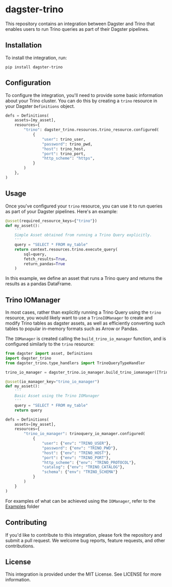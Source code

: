 # dagster-trino 

This repository contains an integration between Dagster and Trino that enables users to run Trino queries as part of their Dagster pipelines.

## Installation

To install the integration, run:

```shell
pip install dagster-trino
```

## Configuration

To configure the integration, you'll need to provide some basic information about your Trino cluster. You can do this by creating a `trino` resource in your Dagster `Definitions` object.

```python
defs = Definitions(
    assets=[my_asset],
    resources={
        "trino": dagster_trino.resources.trino_resource.configured(
            {
                "user": trino_user, 
                "password": trino_pwd,
                "host": trino_host,
                "port": trino_port,
                "http_scheme": "https",
            }
        )
    },
)
```

## Usage

Once you've configured your `trino` resource, you can use it to run queries as part of your Dagster pipelines. Here's an example:

```python
@asset(required_resource_keys={"trino"})
def my_asset():
    '''
    Simple Asset obtained from running a Trino Query explicitly.
    '''
    query = "SELECT * FROM my_table"
    return context.resources.trino.execute_query(
        sql=query,
        fetch_results=True,
        return_pandas=True
    )
```
In this example, we define an asset that runs a Trino query and returns the results as a pandas DataFrame.

## Trino IOManager

In most cases, rather than explicitly running a Trino Query using the `trino` resource, you would likely want to use a `TrinoIOManager` to create and modify Trino 
tables as dagster assets, as well as efficiently converting such tables to popular in-memory formats such as Arrow or Pandas. 

The `IOManager` is created calling the `build_trino_io_manager` function, and is configured similarly to the `trino` resource:

```python
from dagster import asset, Definitions
import dagster_trino
from dagster_trino.type_handlers import TrinoQueryTypeHandler

trino_io_manager = dagster_trino.io_manager.build_trino_iomanager([TrinoQueryTypeHandler()])

@asset(io_manager_key="trino_io_manager")
def my_asset():
    '''
    Basic Asset using the Trino IOManager
    '''
    query = "SELECT * FROM my_table"
    return query

defs = Definitions(
    assets=[my_asset],
    resources={
        "trino_io_manager": trinoquery_io_manager.configured(
            {
                "user": {"env": "TRINO_USER"}, 
                "password": {"env": "TRINO_PWD"},
                "host": {"env": "TRINO_HOST"},
                "port": {"env": "TRINO_PORT"},
                "http_scheme": {"env": "TRINO_PROTOCOL"},
                "catalog": {"env": "TRINO_CATALOG"},
                "schema": {"env": "TRINO_SCHEMA"}
            }
        )
    }
)

```

For examples of what can be achieved using the `IOManager`, refer to the [Examples](examples/) folder
 
## Contributing

If you'd like to contribute to this integration, please fork the repository and submit a pull request. We welcome bug reports, feature requests, and other contributions.

## License

This integration is provided under the MIT License. See LICENSE for more information.